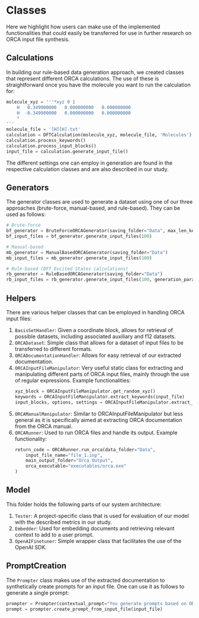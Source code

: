 # Classes

Here we highlight how users can make use of the implemented functionalities that could easily be transferred for use in further research on ORCA input file synthesis.

## Calculations
In building our rule-based data generation approach, we created classes that represent different ORCA calculations. The use of these is straightforward once you have the molecule you want to run the calculation for:

```python 
molecule_xyz = '''*xyz 0 1 
    H   0.349900000   0.000000000   0.000000000
    H  -0.349900000   0.000000000   0.000000000
    *
'''
molecule_file = '[H][H].txt'
calculation = DFTCalculation(molecule_xyz, molecule_file, 'Molecules')
calculation.process_keywords()
calculation.process_input_blocks()
input_file = calculation.generate_input_file()
```

The different settings one can employ in generation are found in the respective calculation classes and are also described in our study.

## Generators
The generator classes are used to generate a dataset using one of our three approaches (brute-force, manual-based, and rule-based). They can be used as follows:

```python 
# Brute-force
bf_generator = BruteForceORCAGenerator(saving_folder="Data", max_len_keywords=10, max_len_input_blocks=5)
bf_input_files = bf_generator.generate_input_files(100)

# Manual-based
mb_generator = ManualBasedORCAGenerator(saving_folder="Data")
mb_input_files = mb_generator.generate_input_files(100)

# Rule-based (DFT Excited States calculations)
rb_generator = RuleBasedORCAGenerator(saving_folder="Data")
rb_input_files = rb_generator.generate_input_files(100, generation_params={"accept_warnings": True, "calculation_type": "dft_es"})
```

## Helpers
There are various helper classes that can be employed in handling ORCA input files:
1. `BasisSetHandler`: Given a coordinate block, allows for retrieval of possible datasets, including associated auxiliary and f12 datasets.
2. `ORCADataset`: Simple class that allows for a dataset of input files to be transferred to different formats.
3. `ORCADocumentationHandler`: Allows for easy retrieval of our extracted documentation.
4. `ORCAInputFileManipulator`: Very useful static class for extracting and manipulating different parts of ORCA input files, mainly through the use of regular expressions. Example functionalities: 
    ```python 
    xyz_block = ORCAInputFileManipulator.get_random_xyz()
    keywords = ORCAInputFileManipulator.extract_keywords(input_file)
    input_blocks, options, settings = ORCAInputFileManipulator.extract_input_blocks(input_file)
    ```
5. `ORCAManualManipulator`: Similar to ORCAInputFileManipulator but less general as it is specifically aimed at extracting ORCA documentation from the ORCA manual.
6. `ORCARunner`: Used to run ORCA files and handle its output. Example functionality:
    ```python 
    return_code = ORCARunner.run_orca(data_folder="Data",  
        input_file_name="file_1.inp", 
        main_output_folder="Orca Output", 
        orca_executable="executables/orca.exe"
    )
    ```

## Model
This folder holds the following parts of our system architecture:
1. `Tester`: A project-specific class that is used for evaluation of our model with the described metrics in our study.
2. `Embedder`: Used for embedding documents and retrieving relevant context to add to a user prompt.
3. `OpenAIFinetuner`: Simple wrapper class that facilitates the use of the OpenAI SDK.

## PromptCreation
The `Prompter` class makes use of the extracted documentation to synthetically create prompts for an input file. One can use it as follows to generate a single prompt:

```python 
prompter = Prompter(contextual_prompt="You generate prompts based on ORCA input files", data_folder="Data")
prompt = prompter.create_prompt_from_input_file(input_file)
```
